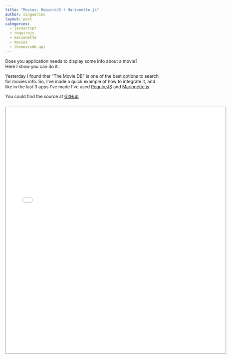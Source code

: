 ```yaml
---
title: "Movies: RequireJS + Marionette.js"
author: singuerinc
layout: post
categories:
  - javascript
  - requirejs
  - marionette
  - movies
  - themoviedb-api
---
```


Does you application needs to display some info about a movie?<br/>Here I show you can do it.

Yesterday I found that "The Movie DB" is one of the best options to search for movies info. So, I've made a quick example of how to integrate it, and like in the last 3 apps I've made I've used <a href="http://requirejs.org" target="_blank">RequireJS</a> and <a href="http://marionettejs.com/">Marionette.js</a>.

You could find the source at <a href="https://github.com/singuerinc/blog/tree/master/lanyon/code/labs/require-marionette-movies" target="_blank">GitHub</a>

<iframe src="/code/labs/require-marionette-movies/index.html" style="border: 1px solid grey;width: 706px;height: 790px;margin: 25px auto;display: block;"></iframe>
